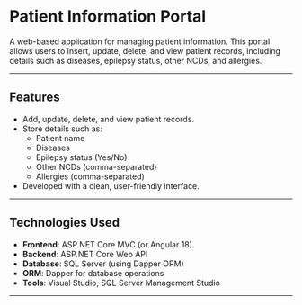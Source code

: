 # Patient Information Portal

A web-based application for managing patient information. This portal allows users to insert, update, delete, and view patient records, including details such as diseases, epilepsy status, other NCDs, and allergies.

---

## Features
- Add, update, delete, and view patient records.
- Store details such as:
  - Patient name
  - Diseases
  - Epilepsy status (Yes/No)
  - Other NCDs (comma-separated)
  - Allergies (comma-separated)
- Developed with a clean, user-friendly interface.

---

## Technologies Used
- **Frontend**: ASP.NET Core MVC (or Angular 18)
- **Backend**: ASP.NET Core Web API
- **Database**: SQL Server (using Dapper ORM)
- **ORM**: Dapper for database operations
- **Tools**: Visual Studio, SQL Server Management Studio

---
